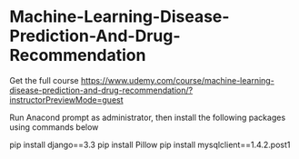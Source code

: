 # Machine-Learning-Disease-Prediction-And-Drug-Recommendation
Get the full course https://www.udemy.com/course/machine-learning-disease-prediction-and-drug-recommendation/?instructorPreviewMode=guest

Run Anacond prompt as administrator, then install the following packages using commands below

pip install django==3.3
pip install Pillow
pip install mysqlclient==1.4.2.post1
